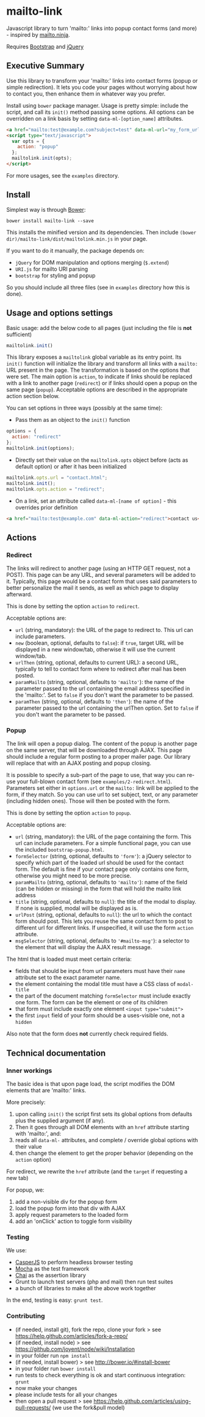 # mailto-link
Javascript library to turn 'mailto:' links into popup contact forms (and more) - inspired by [mailto.ninja](http://mailto.ninja/).

Requires [Bootstrap](http://getbootstrap.com/) and [jQuery](http://jquery.com/) 

## Executive Summary
Use this library to transform your 'mailto:' links into contact forms (popup or simple redirection).
It lets you code your pages without worrying about how to contact you,
then enhance them in whatever way you prefer.

Install using `bower` package manager.
Usage is pretty simple: include the script, and call its `init()` method passing some options.
All options can be overridden on a link basis by setting `data-ml-[option_name]` attributes.

```html
<a href="mailto:test@example.com?subject=test" data-ml-url="my_form_url.html/">test@example.com</a>
<script type="text/javascript">
  var opts = {
    action: "popup"
  };
  mailtolink.init(opts);
</script>
```

For more usages, see the `examples` directory.


## Install
Simplest way is through [Bower](http://bower.io/):
```
bower install mailto-link --save
```
This installs the minified version and its dependencies.
Then include `(bower dir)/mailto-link/dist/mailtolink.min.js` in your page.

If you want to do it manually, the package depends on:

- `jQuery` for DOM manipulation and options merging (`$.extend`)
- `URI.js` for mailto URI parsing
- `bootstrap` for styling and popup

So you should include all three files (see in `examples` directory how this is done).


## Usage and options settings
Basic usage: add the below code to all pages (just including the file is **not** sufficient)
```javascript
mailtolink.init()
```

This library exposes a `mailtolink` global variable as its entry point.
Its `init()` function will initialize the library and transform all links with a `mailto:` URL present in the page.
The transformation is based on the options that were set.
The main option is `action`, to indicate if links should be replaced with a link to another page (`redirect`)
or if links should open a popup on the same page (`popup`).
Acceptable options are described in the appropriate action section below.

You can set options in three ways (possibly at the same time):

- Pass them as an object to the `init()` function
```javascript
options = {
  action: "redirect"
};
mailtolink.init(options);
```
- Directly set their value on the `mailtolink.opts` object before (acts as default option) or after it has been initialized
```javascript
mailtolink.opts.url = "contact.html";
mailtolink.init();
mailtolink.opts.action = "redirect";
```
- On a link, set an attribute called `data-ml-[name of option]` - this overrides prior definition 
```html
<a href="mailto:test@example.com" data-ml-action="redirect">contact us</a>
```


## Actions

### Redirect
The links will redirect to another page (using an HTTP GET request, not a POST).
This page can be any URL, and several parameters will be added to it.
Typically, this page would be a contact form that uses said parameters to better personalize the mail it sends,
as well as which page to display afterward.

This is done by setting the option `action` to `redirect`.

Acceptable options are:

- `url` (string, mandatory): the URL of the page to redirect to. This url can include parameters.
- `new` (boolean, optional, defaults to `false`): if `true`, target URL will be displayed in a new window/tab,
otherwise it will use the current window/tab.
- `urlThen` (string, optional, defaults to current URL): a second URL,
typically to tell to contact form where to redirect after mail has been posted.
- `paramMailto` (string, optional, defaults to `'mailto'`): the name of the parameter passed to the url containing the
email address specified in the 'mailto:'. Set to `false` if you don't want the parameter to be passed.
- `paramThen` (string, optional, defaults to `'then'`): the name of the parameter passed to the url containing the
urlThen option. Set to `false` if you don't want the parameter to be passed.

### Popup
The link will open a popup dialog.
The content of the popup is another page on the same server, that will be downloaded through AJAX.
This page should include a regular form posting to a proper mailer page.
Our library will replace that with an AJAX posting and popup closing.
 
It is possible to specify a sub-part of the page to use, that way you can re-use your full-blown contact form
(see `examples/2-redirect.html`).
Parameters set either in `options.url` or the `mailto:` link will be applied to the form, if they match.
So you can use url to set subject, text, or any parameter (including hidden ones).
Those will then be posted with the form.

This is done by setting the option `action` to `popup`.

Acceptable options are:

- `url` (string, mandatory): the URL of the page containing the form. This url can include parameters.
For a simple functional page, you can use the included `bootstrap-popup.html`.
- `formSelector` (string, optional, defaults to `'form'`): a jQuery selector to specify which part of the loaded
url should be used for the contact form. The default is fine if your contact page only contains one form,
otherwise you might need to be more precise. 
- `paramMailto` (string, optional, defaults to `'mailto'`): name of the field (can be hidden or missing) in the
form that will hold the mailto link address
- `title` (string, optional, defaults to `null`): the title of the modal to display. If none is supplied,
modal will be displayed as is.
- `urlPost` (string, optional, defaults to `null`): the url to which the contact form should post.
This lets you reuse the same contact form to post to different url for different links.
If unspecified, it will use the form `action` attribute.
- `msgSelector` (string, optional, defaults to `'#mailto-msg'`): a selector to the element that will display the 
AJAX result message.

The html that is loaded must meet certain criteria:

- fields that should be input from url parameters must have their `name` attribute set to the exact parameter name.
- the element containing the modal title must have a CSS class of `modal-title`
- the part of the document matching `formSelector` must include exactly one form. The form can be the element or one
of its children
- that form must include exactly one element `<input type="submit">`
- the first `input` field of your form should be a uses-visible one, not a `hidden`

Also note that the form does **not** currently check required fields.

## Technical documentation

### Inner workings
The basic idea is that upon page load, the script modifies the DOM elements that are 'mailto:' links.

More precisely:

1. upon calling `init()` the script first sets its global options from defaults plus the supplied argument (if any).
2. Then it goes through all DOM elements with an `href` attribute starting with 'mailto:', and:
  1. reads all `data-ml-` attributes, and complete / override global options with their value
  2. then change the element to get the proper behavior (depending on the `action` option)

For redirect, we rewrite the `href` attribute (and the `target` if requesting a new tab)

For popup, we:

1. add a non-visible div for the popup form
2. load the popup form into that div with AJAX
3. apply request parameters to the loaded form
4. add an 'onClick' action to toggle form visibility

### Testing
We use:

- [CasperJS](http://casperjs.org/) to perform headless browser testing
- [Mocha](http://mochajs.org/) as the test framework
- [Chai](http://chaijs.com/) as the assertion library
- Grunt to launch test servers (php and mail) then run test suites
- a bunch of libraries to make all the above work together

In the end, testing is easy: `grunt test`.


### Contributing
- (if needed, install git), fork the repo, clone your fork > see https://help.github.com/articles/fork-a-repo/
- (if needed, install node) > see https://github.com/joyent/node/wiki/Installation
- in your folder run `npm install`
- (if needed, install bower) > see http://bower.io/#install-bower
- in your folder run `bower install`
- run tests to check everything is ok and start continuous integration: `grunt`
- now make your changes
- please include tests for all your changes
- then open a pull request > see https://help.github.com/articles/using-pull-requests/ (we use the fork&pull model)
